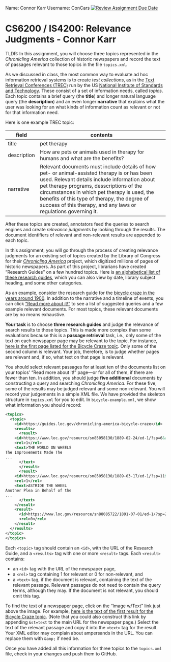 Name: Connor Karr
Username: ConCars
[![Review Assignment Due Date](https://classroom.github.com/assets/deadline-readme-button-22041afd0340ce965d47ae6ef1cefeee28c7c493a6346c4f15d667ab976d596c.svg)](https://classroom.github.com/a/C9zhxHID)
# CS6200 / IS4200: Relevance Judgments - Connor Karr

TLDR: In this assignment, you will choose three topics represented in the _Chronicling America_ collection of historic newspapers and record the text of passages relevant to those topics in the file `topics.xml`.

As we discussed in class, the most common way to evaluate ad hoc information retrieval systems is to create *test collections*, as in the [Text Retrieval Conferences (TREC)](https://trec.nist.gov/) run by the US [National Institute of Standards and Technology](https://www.nist.gov/). These consist of a set of information needs, called *topics*. Each topic contains a brief query (the **title**) and longer natural language query (the **description**) and an even longer **narrative** that explains what the user was looking for an what kinds of information count as relevant or not for that information need.

Here is one example TREC topic:

| field | contents |
| ----- | -------- |
| title | pet therapy |
| description | How are pets or animals used in therapy for humans and what are the benefits? |
| narrative | Relevant documents must include details of how pet- or animal-assisted therapy is or has been used. Relevant details include information about pet therapy programs, desscriptions of the circumstances in which pet therapy is used, the benefits of this type of therapy, the degree of success of this therapy, and any laws or regulations governing it. |

After these topics are created, annotators feed the queries to search engines and create *relevance judgments* by looking through the results. The document identifiers of relevant and non-relevant results are appended to each topic.

In this assignment, you will go through the process of creating relevance judgments for an existing set of topics created by the Library of Congress for their [_Chronicling America_](https://www.loc.gov/collections/chronicling-america/about-this-collection/) project, which digitized millions of pages of historic newspapers. As part of this project, librarians have created &ldquo;Research Guides&rdquo; on a few hundred topics. Here is [an alphabetical list of these research guides](https://guides.loc.gov/chronicling-america-topics/alphabetical-order), which you can also view by date, library subject heading, and some other categories.

As an example, consider the research guide for the [bicycle craze in the years around 1900](https://guides.loc.gov/chronicling-america-bicycle-craze). In addition to the narrative and a timeline of events, you can click [&ldquo;Read more about it!&rdquo;](https://guides.loc.gov/chronicling-america-bicycle-craze/selected-articles) to see a list of suggested queries and a few example relevant documents. For most topics, these relevant documents are by no means exhaustive.

**Your task** is to choose **three research guides** and judge the relevance of search results to those topics.  This is made more complex than some evaluations because this is a **passage retrieval** task, i.e., only some of the text on each newspaper page may be relevant to the topic. For instance, [here is the first page listed for the Bicycle Craze topic](https://www.loc.gov/resource/sn85058130/1889-02-24/ed-1/?sp=6&q=bicycles+safety).  Only some of the second column is relevant. Your job, therefore, is to judge whether pages are relevant and, if so, what text on that page is relevant.

You should select relevant passages for at least ten of the documents list on your topics' &ldquo;Read more about it!&rdquo; page&mdash;or for all of them, if there are fewer than ten. In addition, you should judge **five additional** documents by constructing a query and searching *Chronicling America*.  For these five, some of the results may be judged relevant and some non-relevant.  You will record your judgements in a simple XML file.  We have provided the skeleton structure in `topics.xml` for you to edit.  In `bicycle-example.xml`, we show what information you should record:
```xml
<topics>
  <topic>
    <id>https://guides.loc.gov/chronicling-america-bicycle-craze</id>
    <results>
      <result>
	<id>https://www.loc.gov/resource/sn85058130/1889-02-24/ed-1/?sp=6&amp;q=bicycles+safety</id>
	<rel>1</rel>
	<text>THE WORLD ON WHEELS
The Improvements Made The
...
      </text>
      </result>
      <result>
	<id>https://www.loc.gov/resource/sn85058130/1889-03-17/ed-1/?sp=11&amp;q=bicycle+Bicycling+Safeties+safety</id>
	<rel>1</rel>
	<text>ASTRIDE THE WHEEL
Another Plea in Behalf of the
...
      </text>
    </result>
    <result>
      <id>https://www.loc.gov/resource/sn88085722/1891-07-01/ed-1/?sp=2</id>
      <rel>0</rel>
    </result>
  </results>
</topic>
</topics>
```

Each `<topic>` tag should contain an `<id>`, with the URL of the Research Guide, and a `<results>` tag with one or more `<result>` tags.  Each `<result>` contains:
* an `<id>` tag with the URL of the newspaper page,
* a `<rel>` tag containing 1 for relevant or 0 for non-relevant, and
* a `<text>` tag, if the document is relevant, containing the text of the relevant passage.  Relevant passages do not need to contain the query terms, although they may.  If the document is not relevant, you should omit this tag.

To find the text of a newspaper page, click on the &ldquo;Image w/Text&rdquo; link just above the image.  For example, [here is the text of the first result for the Bicycle Craze topic](https://www.loc.gov/resource/sn85058130/1889-02-24/ed-1/?sp=6&q=bicycles+safety&st=text).  (Note that you could also construct this link by appending `&st=text` to the main URL for the newspaper page.) Select the text of the relevant passage and copy it into the `<text>` tag for the result.  Your XML editor may complain about ampersands in the URL. You can replace them with `&amp;` if need be.

Once you have added all this information for three topics to the `topics.xml` file, check in your changes and push them to GitHub.

